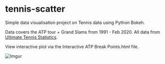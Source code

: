 # tennis-scatter
Simple data visualisation project on Tennis data using Python Bokeh. 

Data covers the ATP tour + Grand Slams from 1991 - Feb 2020. All data from [Ultimate Tennis Statistics](https://www.ultimatetennisstatistics.com/).

View interactive plot via the Interactive ATP Break Points.html file. 

![Imgur](https://imgur.com/a/kSnMsEW)
